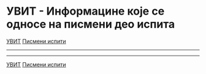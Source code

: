 # УВИТ - Информацине које се односе на писмени део испита

[УВИТ](../../README.md) [Писмени испити](../README.md)

---

---

[УВИТ](../../README.md) [Писмени испити](../README.md)
